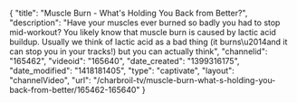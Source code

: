 {
    "title": "Muscle Burn - What's Holding You Back from Better?",
    "description": "Have your muscles ever burned so badly you had to stop mid-workout? You likely know that muscle burn is caused by lactic acid buildup. Usually we think of lactic acid as a bad thing (it burns\u2014and it can stop you in your tracks!) but you can actually think",
    "channelid": "165462",
    "videoid": "165640",
    "date_created": "1399316175",
    "date_modified": "1418181405",
    "type": "captivate",
    "layout": "channelVideo",
    "url": "\/charbroil-tv\/muscle-burn-what-s-holding-you-back-from-better\/165462-165640"
}